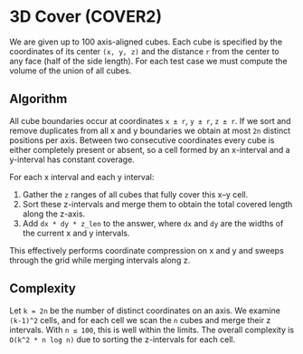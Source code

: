 # 3D Cover (COVER2)

We are given up to 100 axis-aligned cubes.  Each cube is specified by the
coordinates of its center `(x, y, z)` and the distance `r` from the center to any
face (half of the side length).  For each test case we must compute the volume of
the union of all cubes.

## Algorithm

All cube boundaries occur at coordinates `x ± r`, `y ± r`, `z ± r`.  If we sort and
remove duplicates from all x and y boundaries we obtain at most `2n` distinct
positions per axis.  Between two consecutive coordinates every cube is either
completely present or absent, so a cell formed by an x-interval and a y-interval
has constant coverage.

For each x interval and each y interval:

1. Gather the `z` ranges of all cubes that fully cover this x–y cell.
2. Sort these z-intervals and merge them to obtain the total covered length along
the z-axis.
3. Add `dx * dy * z_len` to the answer, where `dx` and `dy` are the widths of the
current x and y intervals.

This effectively performs coordinate compression on x and y and sweeps through
the grid while merging intervals along z.

## Complexity

Let `k = 2n` be the number of distinct coordinates on an axis.  We examine
`(k-1)^2` cells, and for each cell we scan the `n` cubes and merge their z
intervals.  With `n ≤ 100`, this is well within the limits.  The overall
complexity is `O(k^2 * n log n)` due to sorting the z-intervals for each cell.

